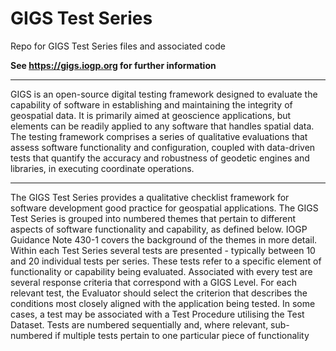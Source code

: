 # GIGS Test Series
Repo for GIGS Test Series files and associated code

**See https://gigs.iogp.org for further information**

-----
GIGS is an open-source digital testing framework designed to evaluate the capability of software in establishing and maintaining the integrity of geospatial data. It is primarily aimed at geoscience applications, but elements can be readily applied to any software that handles spatial data. The testing framework comprises a series of qualitative evaluations that assess software functionality and configuration, coupled with data-driven tests that quantify the accuracy and robustness of geodetic engines and libraries, in executing coordinate operations.

-----

The GIGS Test Series provides a qualitative checklist framework for software development good practice for geospatial applications. The GIGS Test Series is grouped into numbered themes that pertain to different aspects of software functionality and capability, as defined below. IOGP Guidance Note 430-1 covers the background of the themes in more detail. Within each Test Series several tests are presented - typically between 10 and 20 individual tests per series. These tests refer to a specific element of functionality or capability being evaluated. Associated with every test are several response criteria that correspond with a GIGS Level. For each relevant test, the Evaluator should select the criterion that describes the conditions most closely aligned with the application being tested. In some cases, a test may be associated with a Test Procedure utilising the Test Dataset. Tests are numbered sequentially and, where relevant, sub-numbered if multiple tests pertain to one particular piece of functionality

